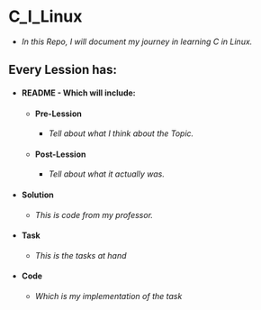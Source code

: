 # C_I_Linux
* *In this Repo, I will document my journey in learning C in Linux.*

## Every Lession has:
* #### README - Which will include:
    * #### Pre-Lession
        * *Tell about what I think about the Topic.*
    * #### Post-Lession
        * *Tell about what it actually was.*
* #### Solution
    * *This is code from my professor.*
* #### Task
    * *This is the tasks at hand*
* #### Code
    * *Which is my implementation of the task*
